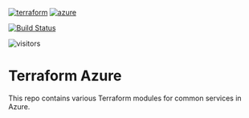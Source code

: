 [![terraform](https://img.shields.io/badge/Terraform-purple?style=for-the-badge&logo=terraform)](https://www.terraform.io/)
[![azure](https://img.shields.io/badge/Azure-blue?style=for-the-badge&logo=microsoft-azure)](https://azure.microsoft.com/)

[![Build Status](https://dev.azure.com/qman-being/dreddrealm/_apis/build/status/qman-being.terraform-azure?branchName=master)](https://dev.azure.com/qman-being/dreddrealm/_build/latest?definitionId=9&branchName=dev)

![visitors](https://visitor-badge.glitch.me/badge?page_id=qman-being.terraform-azure&left_color=grey&right_color=red)

# Terraform Azure

This repo contains various Terraform modules for common services in Azure. 
